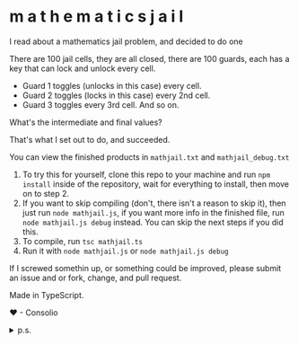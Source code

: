 # m a t h e m a t i c s j a i l
I read about a mathematics jail problem, and decided to do one

There are 100 jail cells, they are all closed, there are 100 guards, each has a key that can lock and unlock every cell.

- Guard 1 toggles (unlocks in this case) every cell.
- Guard 2 toggles (locks in this case) every 2nd cell.
- Guard 3 toggles every 3rd cell.
And so on.

What's the intermediate and final values?

That's what I set out to do, and succeeded.

You can view the finished products in `mathjail.txt` and `mathjail_debug.txt`

1. To try this for yourself, clone this repo to your machine and run `npm install` inside of the repository, wait for everything to install, then move on to step 2.
2. If you want to skip compiling (don't, there isn't a reason to skip it), then just run `node mathjail.js`, if you want more info in the finished file, run `node mathjail.js debug` instead. You can skip the next steps if you did this.
3. To compile, run `tsc mathjail.ts`
4. Run it with `node mathjail.js` or `node mathjail.js debug`

If I screwed somethin up, or something could be improved, please submit an issue and or fork, change, and pull request.

Made in TypeScript.

❤ - Consolio

<details>
  <summary>p.s.</summary>
  
  this came right out of my testing folder so that's why I commited the files on GitHub instead of pushing from a local repo.
  
  ok love you all bye
</details>
